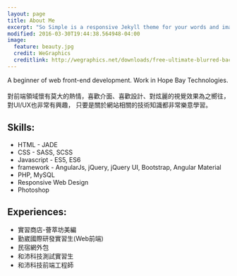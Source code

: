 ```yaml
---
layout: page
title: About Me
excerpt: "So Simple is a responsive Jekyll theme for your words and images."
modified: 2016-03-30T19:44:38.564948-04:00
image:
  feature: beauty.jpg
  credit: WeGraphics
  creditlink: http://wegraphics.net/downloads/free-ultimate-blurred-background-pack/
---
```


A beginner of web front-end development. Work in Hope Bay Technologies.<br><br>
對前端領域懷有莫大的熱情，喜歡介面、喜歡設計、對炫麗的視覺效果為之嚮往，對UI/UX也非常有興趣，
只要是關於網站相關的技術知識都非常樂意學習。

## Skills:

* HTML - JADE
* CSS - SASS, SCSS
* Javascript - ES5, ES6
* framework - AngularJs, jQuery, jQuery UI, Bootstrap, Angular Material
* PHP, MySQL
* Responsive Web Design
* Photoshop

## Experiences:

* 實習商店-薈萃坊美編
* 勤崴國際研發實習生(Web前端)
* 民宿網外包
* 和沛科技測試實習生
* 和沛科技前端工程師

<script>
  (function(i,s,o,g,r,a,m){i['GoogleAnalyticsObject']=r;i[r]=i[r]||function(){
  (i[r].q=i[r].q||[]).push(arguments)},i[r].l=1*new Date();a=s.createElement(o),
  m=s.getElementsByTagName(o)[0];a.async=1;a.src=g;m.parentNode.insertBefore(a,m)
  })(window,document,'script','https://www.google-analytics.com/analytics.js','ga');

  ga('create', 'UA-78158205-1', 'auto');
  ga('send', 'pageview');

</script>